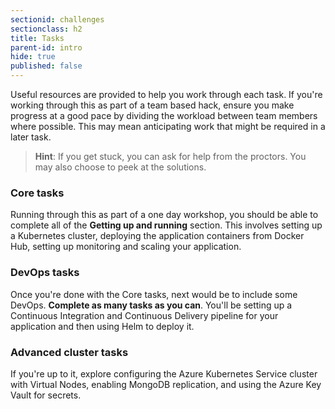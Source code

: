 ```yaml
---
sectionid: challenges
sectionclass: h2
title: Tasks
parent-id: intro
hide: true
published: false
---
```


Useful resources are provided to help you work through each task. If you're working through this as part of a team based hack, ensure you make progress at a good pace by dividing the workload between team members where possible. This may mean anticipating work that might be required in a later task.

> **Hint**: If you get stuck, you can ask for help from the proctors. You may also choose to peek at the solutions.

### Core tasks

Running through this as part of a one day workshop, you should be able to complete all of the **Getting up and running** section. This involves setting up a Kubernetes cluster, deploying the application containers from Docker Hub, setting up monitoring and scaling your application.

### DevOps tasks

Once you're done with the Core tasks, next would be to include some DevOps. **Complete as many tasks as you can**. You'll be setting up a Continuous Integration and Continuous Delivery pipeline for your application and then using Helm to deploy it.

### Advanced cluster tasks

If you're up to it, explore configuring the Azure Kubernetes Service cluster with Virtual Nodes, enabling MongoDB replication, and using the Azure Key Vault for secrets.
